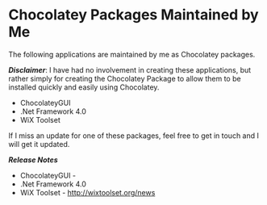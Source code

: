 Chocolatey Packages Maintained by Me
==================

The following applications are maintained by me as Chocolatey packages.  

***Disclaimer***: I have had no involvement in creating these applications, but rather simply for creating the Chocolatey Package to allow them to be installed quickly and easily using Chocolatey.

- ChocolateyGUI
- .Net Framework 4.0
- WiX Toolset

If I miss an update for one of these packages, feel free to get in touch and I will get it updated.

***Release Notes***

- ChocolateyGUI - 
- .Net Framework 4.0
- WiX Toolset - http://wixtoolset.org/news
